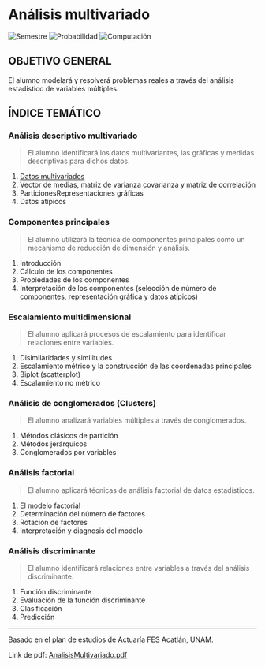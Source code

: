 # Análisis multivariado
![Semestre](https://img.shields.io/badge/Semestre-1-white)
![Probabilidad](https://img.shields.io/badge/Campo-Probabilidad-purple)
![Computación](https://img.shields.io/badge/Campo-Computación-yellow)

## OBJETIVO GENERAL
El alumno modelará y resolverá problemas reales a través del análisis estadístico de variables múltiples.

## ÍNDICE TEMÁTICO
### Análisis descriptivo multivariado
> El alumno identificará los datos multivariantes,
las gráficas y medidas descriptivas para dichos datos.

1. [Datos multivariados](analisis_descriptivo_multivariado/datos_multivariados.md)
2. Vector de medias, matriz de varianza
covarianza y matriz de correlación
3. ParticionesRepresentaciones gráficas
4. Datos atípicos

### Componentes principales
> El alumno utilizará la técnica de componentes
principales como un mecanismo de reducción
de dimensión y análisis.

1. Introducción
2. Cálculo de los componentes
3. Propiedades de los componentes
4. Interpretación de los componentes
(selección de número de componentes,
representación gráfica y datos atípicos)

### Escalamiento multidimensional
> El alumno aplicará procesos de escalamiento
para identificar relaciones entre variables.

1. Disimilaridades y similitudes
2. Escalamiento métrico y la construcción
de las coordenadas principales
3. Biplot (scatterplot)
4. Escalamiento no métrico

### Análisis de conglomerados (Clusters)
> El alumno analizará variables múltiples a través
de conglomerados.

1. Métodos clásicos de partición
2. Métodos jerárquicos
3. Conglomerados por variables

### Análisis factorial
> El alumno aplicará técnicas de análisis factorial
de datos estadísticos.

1. El modelo factorial
2. Determinación del número de factores
3. Rotación de factores
4. Interpretación y diagnosis del modelo

### Análisis discriminante
> El alumno identificará relaciones entre variables
a través del análisis discriminante.

1. Función discriminante
2. Evaluación de la función discriminante
3. Clasificación
4. Predicción

<hr>

Basado en el plan de estudios de Actuaría FES Acatlán, UNAM.

Link de pdf: [AnalisisMultivariado.pdf](https://www.acatlan.unam.mx/files/PlanesDeEstudio/Actuaria/Optativas/AnalisisMultivariado.pdf)
